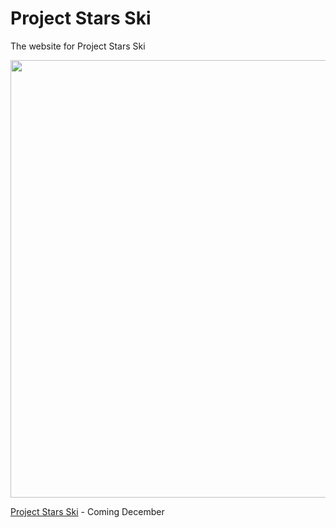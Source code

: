 # Project Stars Ski
The website for Project Stars Ski

<img src="https://i.imgur.com/VAcZjVh.png" width="700">

[Project Stars Ski](https://project-stars-ski.github.io/projectstarsski.github.io/) - Coming December
